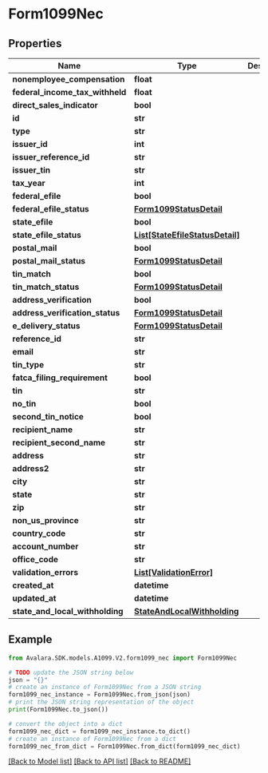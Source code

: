 # Form1099Nec


## Properties

Name | Type | Description | Notes
------------ | ------------- | ------------- | -------------
**nonemployee_compensation** | **float** |  | [optional] 
**federal_income_tax_withheld** | **float** |  | [optional] 
**direct_sales_indicator** | **bool** |  | [optional] 
**id** | **str** |  | [optional] 
**type** | **str** |  | [optional] 
**issuer_id** | **int** |  | [optional] 
**issuer_reference_id** | **str** |  | [optional] 
**issuer_tin** | **str** |  | [optional] 
**tax_year** | **int** |  | [optional] 
**federal_efile** | **bool** |  | [optional] 
**federal_efile_status** | [**Form1099StatusDetail**](Form1099StatusDetail.md) |  | [optional] 
**state_efile** | **bool** |  | [optional] 
**state_efile_status** | [**List[StateEfileStatusDetail]**](StateEfileStatusDetail.md) |  | [optional] 
**postal_mail** | **bool** |  | [optional] 
**postal_mail_status** | [**Form1099StatusDetail**](Form1099StatusDetail.md) |  | [optional] 
**tin_match** | **bool** |  | [optional] 
**tin_match_status** | [**Form1099StatusDetail**](Form1099StatusDetail.md) |  | [optional] 
**address_verification** | **bool** |  | [optional] 
**address_verification_status** | [**Form1099StatusDetail**](Form1099StatusDetail.md) |  | [optional] 
**e_delivery_status** | [**Form1099StatusDetail**](Form1099StatusDetail.md) |  | [optional] 
**reference_id** | **str** |  | [optional] 
**email** | **str** |  | [optional] 
**tin_type** | **str** |  | [optional] 
**fatca_filing_requirement** | **bool** |  | [optional] 
**tin** | **str** |  | [optional] 
**no_tin** | **bool** |  | [optional] 
**second_tin_notice** | **bool** |  | [optional] 
**recipient_name** | **str** |  | [optional] 
**recipient_second_name** | **str** |  | [optional] 
**address** | **str** |  | [optional] 
**address2** | **str** |  | [optional] 
**city** | **str** |  | [optional] 
**state** | **str** |  | [optional] 
**zip** | **str** |  | [optional] 
**non_us_province** | **str** |  | [optional] 
**country_code** | **str** |  | [optional] 
**account_number** | **str** |  | [optional] 
**office_code** | **str** |  | [optional] 
**validation_errors** | [**List[ValidationError]**](ValidationError.md) |  | [optional] 
**created_at** | **datetime** |  | [optional] 
**updated_at** | **datetime** |  | [optional] 
**state_and_local_withholding** | [**StateAndLocalWithholding**](StateAndLocalWithholding.md) |  | [optional] 

## Example

```python
from Avalara.SDK.models.A1099.V2.form1099_nec import Form1099Nec

# TODO update the JSON string below
json = "{}"
# create an instance of Form1099Nec from a JSON string
form1099_nec_instance = Form1099Nec.from_json(json)
# print the JSON string representation of the object
print(Form1099Nec.to_json())

# convert the object into a dict
form1099_nec_dict = form1099_nec_instance.to_dict()
# create an instance of Form1099Nec from a dict
form1099_nec_from_dict = Form1099Nec.from_dict(form1099_nec_dict)
```
[[Back to Model list]](../README.md#documentation-for-models) [[Back to API list]](../README.md#documentation-for-api-endpoints) [[Back to README]](../README.md)


